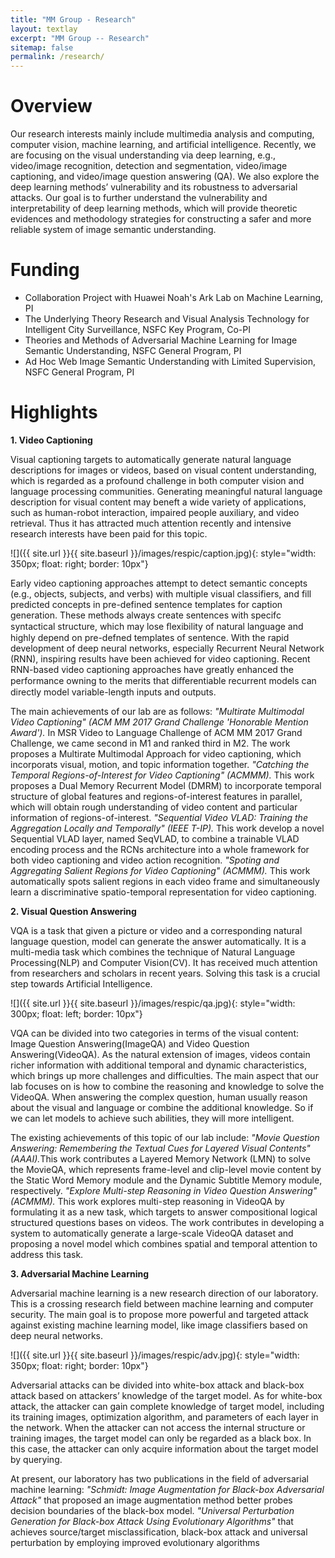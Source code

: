 ```yaml
---
title: "MM Group - Research"
layout: textlay
excerpt: "MM Group -- Research"
sitemap: false
permalink: /research/
---
```


# Overview

Our research interests mainly include multimedia analysis and computing, computer vision, machine learning, and artificial intelligence. Recently, we are focusing on the visual understanding via deep learning, e.g., video/image recognition, detection and segmentation, video/image captioning, and video/image question answering (QA). We also explore the deep learning methods’ vulnerability and its robustness to adversarial attacks. Our goal is to further understand the vulnerability and interpretability of deep learning methods, which will provide theoretic evidences and methodology strategies for constructing a safer and more reliable system of image semantic understanding.

# Funding

- Collaboration Project with Huawei Noah's Ark Lab on Machine Learning, PI
- The Underlying Theory Research and Visual Analysis Technology for Intelligent City Surveillance, NSFC Key Program, Co-PI
- Theories and Methods of Adversarial Machine Learning for Image Semantic Understanding, NSFC General Program, PI
- Ad Hoc Web Image Semantic Understanding with Limited Supervision, NSFC General Program, PI

# Highlights

<b> 1. Video Captioning </b>

Visual captioning targets to automatically generate natural language descriptions for images or videos, based on visual content understanding, which is regarded as a profound challenge in both computer vision and language processing communities. Generating meaningful natural language description for visual content may beneft a wide variety of applications, such as human-robot interaction, impaired people auxiliary, and video retrieval. Thus it has attracted much attention recently and intensive research interests have been paid for this topic.

![]({{ site.url }}{{ site.baseurl }}/images/respic/caption.jpg){: style="width: 350px; float: right; border: 10px"}

Early video captioning approaches attempt to detect semantic concepts (e.g., objects, subjects, and verbs) with multiple visual classifiers, and fill predicted concepts in pre-defined sentence templates for caption generation. These methods always create sentences with specifc syntactical structure, which may lose ﬂexibility of natural language and highly depend on pre-defned templates of sentence. With the rapid development of deep neural networks, especially Recurrent Neural Network (RNN), inspiring results have been achieved for video captioning. Recent RNN-based video captioning approaches have greatly enhanced the performance owning to the merits that diﬀerentiable recurrent models can directly model variable-length inputs and outputs. 

The main achievements of our lab are as follows: <i>"Multirate Multimodal Video Captioning" (ACM MM 2017 Grand Challenge 'Honorable Mention Award').</i> In MSR Video to Language Challenge of ACM MM 2017 Grand Challenge, we came second in M1 and ranked third in M2. The work proposes a Multirate Multimodal Approach for
video captioning, which incorporats visual, motion, and topic information together. <i>"Catching the Temporal Regions-of-Interest for Video Captioning" (ACMMM).</i> This work proposes a Dual Memory Recurrent Model (DMRM) to incorporate temporal structure of global features and regions-of-interest features in parallel, which will obtain rough understanding of video content and particular information of regions-of-interest. <i>"Sequential Video VLAD: Training the Aggregation Locally and Temporally" (IEEE T-IP).</i> This work develop a novel Sequential VLAD layer, named SeqVLAD, to combine a trainable VLAD encoding process and the RCNs architecture into a whole framework for both video captioning and video action recognition. <i>"Spoting and Aggregating Salient Regions for Video Captioning" (ACMMM).</i> This work automatically spots salient regions in each video frame and simultaneously learn a discriminative spatio-temporal representation for video captioning.

<b> 2. Visual Question Answering </b>

VQA is a task that given a picture or video and a corresponding natural language question, model can generate the answer automatically. It is a multi-media task which combines the technique of Natural Language Processing(NLP) and Computer Vision(CV). It has received much attention from researchers and scholars in recent years. Solving this task is a crucial step towards Artificial Intelligence.

![]({{ site.url }}{{ site.baseurl }}/images/respic/qa.jpg){: style="width: 300px; float: left; border: 10px"}

VQA can be divided into two categories in terms of the visual content: Image Question Answering(ImageQA) and Video Question Answering(VideoQA). As the natural extension of images, videos contain richer information with additional temporal and dynamic characteristics, which brings up more challenges and difficulties. The main aspect that our lab focuses on is how to combine the reasoning and knowledge to solve the VideoQA. When answering the complex question, human usually reason about the visual and language or combine the additional knowledge. So if we can let models to achieve such abilities, they will more intelligent.

The existing achievements of this topic of our lab include:
<i>"Movie Question Answering: Remembering the Textual Cues for Layered Visual Contents" (AAAI).</i>This work contributes a Layered Memory Network (LMN) to solve the MovieQA, which represents frame-level and clip-level movie content by the Static Word Memory module and the Dynamic Subtitle Memory module, respectively.
<i>"Explore Multi-step Reasoning in Video Question Answering" (ACMMM). </i>This work explores multi-step reasoning in VideoQA by formulating it as a new task, which targets to answer compositional logical structured questions bases on videos. The work contributes in developing a system to automatically generate a large-scale VideoQA dataset and proposing a novel model which combines spatial and temporal attention to address this task. 

<b> 3. Adversarial Machine Learning </b>

Adversarial machine learning is a new research direction of our laboratory. This is a crossing research field between machine learning and computer security. The main goal is to propose more powerful and targeted attack against existing machine learning model, like image classifiers based on deep neural networks.

![]({{ site.url }}{{ site.baseurl }}/images/respic/adv.jpg){: style="width: 350px; float: right; border: 10px"}

Adversarial attacks can be divided into white-box attack and black-box attack based on attackers’ knowledge of the target model. As for white-box attack, the attacker can gain complete knowledge of target model, including its training images, optimization algorithm, and parameters of each layer in the network. When the attacker can not access the internal structure or training images, the target model can only be regarded as a black box. In this case, the attacker can only acquire information about the target model by querying.

At present, our laboratory has two publications in the field of adversarial machine learning:<i> "Schmidt: Image Augmentation for Black-box Adversarial Attack"</i> that proposed an image augmentation method better probes decision boundaries of the black-box model. <i>"Universal Perturbation Generation for Black-box Attack Using Evolutionary Algorithms"</i> that achieves source/target misclassification, black-box attack and universal perturbation by employing improved evolutionary algorithms